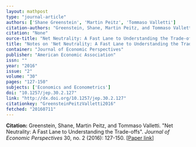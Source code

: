 ```yaml
---
layout: mathpost
type: "journal-article"
authors: ['Shane Greenstein', 'Martin Peitz', 'Tommaso Valletti']
citation-authors: "Greenstein, Shane, Martin Peitz, and Tommaso Valletti."
citation: "None"
ource-title: "Net Neutrality: A Fast Lane to Understanding the Trade-offs"
title: "Notes on 'Net Neutrality: A Fast Lane to Understanding the Trade-offs', by Shane Greenstein, Martin Peitz, and Tommaso Valletti"
container: "Journal of Economic Perspectives"
publisher: "American Economic Association"
issn: ""
year: "2016"
issue: "2"
volume: "30"
pages: "127-150"
subjects: ['Economics and Econometrics']
doi: "10.1257/jep.30.2.127"
link: "http://dx.doi.org/10.1257/jep.30.2.127"
citationkey: "GreensteinPeitzValletti2016"
fetched: "20160711"
---
```


**Citation:** Greenstein, Shane, Martin Peitz, and Tommaso Valletti. "Net Neutrality: A Fast Lane to Understanding the Trade-offs". *Journal of Economic Perspectives* 30, no. 2 (2016): 127-150. [[Paper link](http://dx.doi.org/10.1257/jep.30.2.127)]
